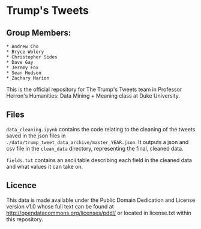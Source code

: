 # Trump's Tweets
## Group Members: 
    * Andrew Cho
    * Bryce Wolery
    * Christopher Sides
    * Dave Gay
    * Jeremy Fox
    * Sean Hudson
    * Zachary Marion

This is the official repository for The Trump's Tweets team in Professor Herron's Humanities: Data Mining + Meaning class at Duke University.

## Files

`data_cleaning.ipynb` contains the code relating to the cleaning of the tweets saved in the json files in `./data/trump_tweet_data_archive/master_YEAR.json`. It outputs a json and csv file in the `clean_data` directory, representing the final, cleaned data.

`fields.txt` contains an ascii table describing each field in the cleaned data and what values it can take on.

## Licence

This data is made available under the Public Domain Dedication and License version v1.0 whose full text can be found at http://opendatacommons.org/licenses/pddl/ or located in license.txt within this repository.
